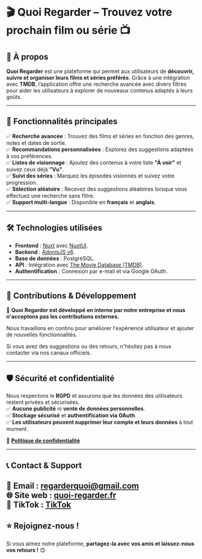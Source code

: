 # 🎬 Quoi Regarder – Trouvez votre prochain film ou série 📺  

## 📌 À propos  
**Quoi Regarder** est une plateforme qui permet aux utilisateurs de **découvrir, suivre et organiser leurs films et séries préférés**. Grâce à une intégration avec **TMDB**, l’application offre une recherche avancée avec divers filtres pour aider les utilisateurs à explorer de nouveaux contenus adaptés à leurs goûts.

---

## 🚀 Fonctionnalités principales  
✅ **Recherche avancée** : Trouvez des films et séries en fonction des genres, notes et dates de sortie.  
✅ **Recommandations personnalisées** : Explorez des suggestions adaptées à vos préférences.  
✅ **Listes de visionnage** : Ajoutez des contenus à votre liste **"À voir"** et suivez ceux déjà **"Vu"**.  
✅ **Suivi des séries** : Marquez les épisodes visionnés et suivez votre progression.  
✅ **Sélection aléatoire** : Recevez des suggestions aléatoires lorsque vous effectuez une recherche sans filtre.  
✅ **Support multi-langue** : Disponible en **français** et **anglais**.  

---

## 🛠️ Technologies utilisées  
- **Frontend** : [Nuxt](https://nuxt.com/) avec [NuxtUI](https://nuxtui.com/).  
- **Backend** : [AdonisJS v6](https://adonisjs.com/).  
- **Base de données** : PostgreSQL.  
- **API** : Intégration avec [The Movie Database (TMDB)](https://www.themoviedb.org/).  
- **Authentification** : Connexion par e-mail et via Google OAuth.  

---

## 🚫 Contributions & Développement  
🚨 **Quoi Regarder est développé en interne par notre entreprise et nous n'acceptons pas les contributions externes.**  

Nous travaillons en continu pour améliorer l'expérience utilisateur et ajouter de nouvelles fonctionnalités.  

Si vous avez des suggestions ou des retours, n'hésitez pas à nous contacter via nos canaux officiels.  

---

## 🛡️ Sécurité et confidentialité  
Nous respectons le **RGPD** et assurons que les données des utilisateurs restent privées et sécurisées.  
✅ **Aucune publicité** ni **vente de données personnelles**.  
✅ **Stockage sécurisé** et **authentification via OAuth**.  
✅ **Les utilisateurs peuvent supprimer leur compte et leurs données** à tout moment.  

📜 **[Politique de confidentialité](https://quoi-regarder.fr/regulation/privacy)**  

---

## 📞 Contact & Support  
📧 **Email** : [regarderquoi@gmail.com](mailto:regarderquoi@gmail.com)  
🌐 **Site web** : [quoi-regarder.fr](https://quoi-regarder.fr)   
📱 **TikTok** : [TikTok](https://www.tiktok.com/@quoiregarder)
---

## ⭐ Rejoignez-nous !  
Si vous aimez notre plateforme, **partagez-la avec vos amis et laissez-nous vos retours !** 😊  
